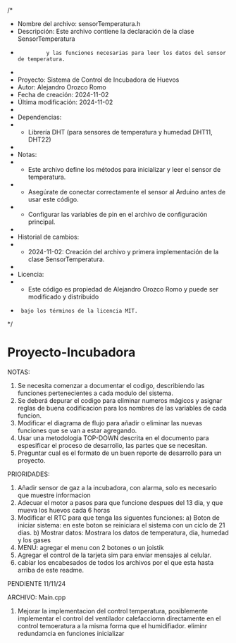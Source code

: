 /*
 * Nombre del archivo: sensorTemperatura.h
 * Descripción: Este archivo contiene la declaración de la clase SensorTemperatura
 *              y las funciones necesarias para leer los datos del sensor de temperatura.
 *
 * Proyecto: Sistema de Control de Incubadora de Huevos
 * Autor: Alejandro Orozco Romo
 * Fecha de creación: 2024-11-02
 * Última modificación: 2024-11-02
 *
 * Dependencias:
 *    - Librería DHT (para sensores de temperatura y humedad DHT11, DHT22)
 *
 * Notas:
 *    - Este archivo define los métodos para inicializar y leer el sensor de temperatura.
 *    - Asegúrate de conectar correctamente el sensor al Arduino antes de usar este código.
 *    - Configurar las variables de pin en el archivo de configuración principal.
 *
 * Historial de cambios:
 *    - 2024-11-02: Creación del archivo y primera implementación de la clase SensorTemperatura.
 *
 * Licencia:
 *    - Este código es propiedad de Alejandro Orozco Romo y puede ser modificado y distribuido 
 *      bajo los términos de la licencia MIT.
 */


# Proyecto-Incubadora

NOTAS:

1) Se necesita comenzar a documentar el codigo, describiendo las funciones pertenecientes a cada modulo
   del sistema. 
2) Se deberá depurar el codigo para eliminar numeros mágicos y asignar reglas de buena codificacion para los 
   nombres de las variables de cada funcion. 
3) Modificar el diagrama de flujo para añadir o eliminar las nuevas funciones que se van a estar agregando.
4) Usar una metodologia TOP-DOWN descrita en el documento para espesificar el proceso de desarrollo, las partes que se 
   necesitan.
5) Preguntar cual es el formato de un buen reporte de desarrollo para un proyecto. 

PRIORIDADES:

1) Añadir sensor de gaz a la incubadora, con alarma, solo es necesario que muestre informacion
2) Adecuar el motor a pasos para que funcione despues del 13 dia, y que mueva los huevos cada 6 horas
3) Modificar el RTC para que tenga las siguentes funciones: 
    a) Boton de iniciar sistema: en este boton se reiniciara el sistema con un ciclo de 21 dias.
    b) Mostrar datos: Mostrara los datos de temperatura, dia, humedad y los gases 
4) MENU: agregar el menu con 2 botones o un joistik
5) Agregar el control de la tarjeta sim para enviar mensajes al celular. 
6) cabiar los encabesados de todos los archivos por el que esta hasta arriba de este readme.


PENDIENTE 11/11/24

ARCHIVO: Main.cpp

1) Mejorar la implementacion del control temperatura, posiblemente implementar el control del ventilador calefacciomn directamente en el control 
temoeratura a la misma forma que el humidifiador. 
eliminr redundamcia en funciones inicializar